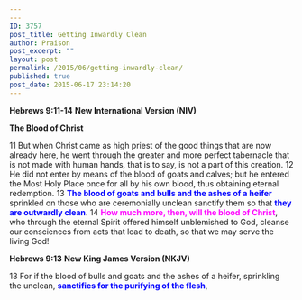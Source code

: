```yaml
---
---
ID: 3757
post_title: Getting Inwardly Clean
author: Praison
post_excerpt: ""
layout: post
permalink: /2015/06/getting-inwardly-clean/
published: true
post_date: 2015-06-17 23:14:20
---
```

<strong>Hebrews 9:11-14</strong>
<strong> New International Version (NIV)</strong>

<strong>The Blood of Christ</strong>

11 But when Christ came as high priest of the good things that are now already here, he went through the greater and more perfect tabernacle that is not made with human hands, that is to say, is not a part of this creation.
12 He did not enter by means of the blood of goats and calves; but he entered the Most Holy Place once for all by his own blood, thus obtaining eternal redemption.
13 <span style="color: #0000ff;"><strong>The blood of goats and bulls and the ashes of a heifer</strong></span> sprinkled on those who are ceremonially unclean sanctify them so that <span style="color: #0000ff;"><strong>they are outwardly clean</strong></span>.
14 <span style="color: #ff00ff;"><strong>How much more, then, will the blood of Christ</strong></span>, who through the eternal Spirit offered himself unblemished to God, cleanse our consciences from acts that lead to death, so that we may serve the living God!

<strong>Hebrews 9:13</strong>
<strong> New King James Version (NKJV)</strong>

13 For if the blood of bulls and goats and the ashes of a heifer, sprinkling the unclean, <span style="color: #0000ff;"><strong>sanctifies for the purifying of the flesh</strong></span>,